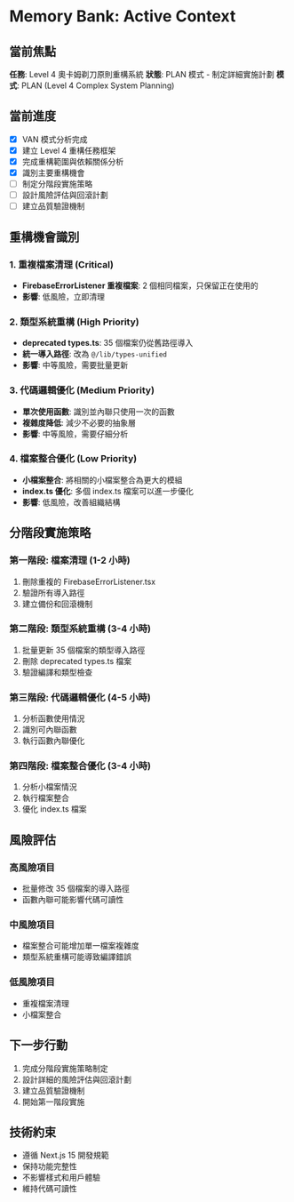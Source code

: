 # Memory Bank: Active Context

## 當前焦點
**任務**: Level 4 奧卡姆剃刀原則重構系統
**狀態**: PLAN 模式 - 制定詳細實施計劃
**模式**: PLAN (Level 4 Complex System Planning)

## 當前進度
- [x] VAN 模式分析完成
- [x] 建立 Level 4 重構任務框架
- [x] 完成重構範圍與依賴關係分析
- [x] 識別主要重構機會
- [ ] 制定分階段實施策略
- [ ] 設計風險評估與回滾計劃
- [ ] 建立品質驗證機制

## 重構機會識別

### 1. 重複檔案清理 (Critical)
- **FirebaseErrorListener 重複檔案**: 2 個相同檔案，只保留正在使用的
- **影響**: 低風險，立即清理

### 2. 類型系統重構 (High Priority)
- **deprecated types.ts**: 35 個檔案仍從舊路徑導入
- **統一導入路徑**: 改為 `@/lib/types-unified`
- **影響**: 中等風險，需要批量更新

### 3. 代碼邏輯優化 (Medium Priority)
- **單次使用函數**: 識別並內聯只使用一次的函數
- **複雜度降低**: 減少不必要的抽象層
- **影響**: 中等風險，需要仔細分析

### 4. 檔案整合優化 (Low Priority)
- **小檔案整合**: 將相關的小檔案整合為更大的模組
- **index.ts 優化**: 多個 index.ts 檔案可以進一步優化
- **影響**: 低風險，改善組織結構

## 分階段實施策略

### 第一階段: 檔案清理 (1-2 小時)
1. 刪除重複的 FirebaseErrorListener.tsx
2. 驗證所有導入路徑
3. 建立備份和回滾機制

### 第二階段: 類型系統重構 (3-4 小時)
1. 批量更新 35 個檔案的類型導入路徑
2. 刪除 deprecated types.ts 檔案
3. 驗證編譯和類型檢查

### 第三階段: 代碼邏輯優化 (4-5 小時)
1. 分析函數使用情況
2. 識別可內聯函數
3. 執行函數內聯優化

### 第四階段: 檔案整合優化 (3-4 小時)
1. 分析小檔案情況
2. 執行檔案整合
3. 優化 index.ts 檔案

## 風險評估

### 高風險項目
- 批量修改 35 個檔案的導入路徑
- 函數內聯可能影響代碼可讀性

### 中風險項目
- 檔案整合可能增加單一檔案複雜度
- 類型系統重構可能導致編譯錯誤

### 低風險項目
- 重複檔案清理
- 小檔案整合

## 下一步行動
1. 完成分階段實施策略制定
2. 設計詳細的風險評估與回滾計劃
3. 建立品質驗證機制
4. 開始第一階段實施

## 技術約束
- 遵循 Next.js 15 開發規範
- 保持功能完整性
- 不影響樣式和用戶體驗
- 維持代碼可讀性